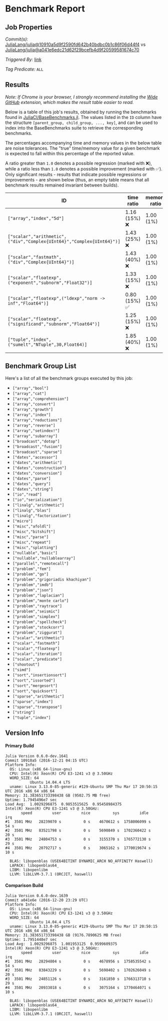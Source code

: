 # Benchmark Report

## Job Properties

*Commit(s):* [JuliaLang/julia@10910a5d9f2590fd642b40bdbc0b1c86f06d44f4](https://github.com/JuliaLang/julia/commit/10910a5d9f2590fd642b40bdbc0b1c86f06d44f4) vs [JuliaLang/julia@a041e6edc21d62f29bcefb4d9f20599581674c70](https://github.com/JuliaLang/julia/commit/a041e6edc21d62f29bcefb4d9f20599581674c70)

*Triggered By:* [link](https://github.com/JuliaLang/julia/pull/19667#issuecomment-268431914)

*Tag Predicate:* `ALL`

## Results

*Note: If Chrome is your browser, I strongly recommend installing the [Wide GitHub](https://chrome.google.com/webstore/detail/wide-github/kaalofacklcidaampbokdplbklpeldpj?hl=en)
extension, which makes the result table easier to read.*

Below is a table of this job's results, obtained by running the benchmarks found in
[JuliaCI/BaseBenchmarks.jl](https://github.com/JuliaCI/BaseBenchmarks.jl). The values
listed in the `ID` column have the structure `[parent_group, child_group, ..., key]`,
and can be used to index into the BaseBenchmarks suite to retrieve the corresponding
benchmarks.

The percentages accompanying time and memory values in the below table are noise tolerances. The "true"
time/memory value for a given benchmark is expected to fall within this percentage of the reported value.

A ratio greater than `1.0` denotes a possible regression (marked with :x:), while a ratio less
than `1.0` denotes a possible improvement (marked with :white_check_mark:). Only significant results - results
that indicate possible regressions or improvements - are shown below (thus, an empty table means that all
benchmark results remained invariant between builds).

| ID | time ratio | memory ratio |
|----|------------|--------------|
| `["array","index","5d"]` | 1.16 (15%) :x: | 1.00 (1%)  |
| `["scalar","arithmetic",("div","Complex{UInt64}","Complex{UInt64}")]` | 1.43 (25%) :x: | 1.00 (1%)  |
| `["scalar","fastmath",("div","Complex{UInt64}")]` | 1.43 (40%) :x: | 1.00 (1%)  |
| `["scalar","floatexp",("exponent","subnorm","Float32")]` | 1.33 (15%) :x: | 1.00 (1%)  |
| `["scalar","floatexp",("ldexp","norm -> inf","Float64")]` | 0.80 (15%) :white_check_mark: | 1.00 (1%)  |
| `["scalar","floatexp",("significand","subnorm","Float64")]` | 1.25 (15%) :x: | 1.00 (1%)  |
| `["tuple","index",("sumelt","NTuple",30,Float64)]` | 1.85 (40%) :x: | 1.00 (1%)  |

## Benchmark Group List

Here's a list of all the benchmark groups executed by this job:

- `["array","bool"]`
- `["array","cat"]`
- `["array","comprehension"]`
- `["array","convert"]`
- `["array","growth"]`
- `["array","index"]`
- `["array","reductions"]`
- `["array","reverse"]`
- `["array","setindex!"]`
- `["array","subarray"]`
- `["broadcast","dotop"]`
- `["broadcast","fusion"]`
- `["broadcast","sparse"]`
- `["dates","accessor"]`
- `["dates","arithmetic"]`
- `["dates","construction"]`
- `["dates","conversion"]`
- `["dates","parse"]`
- `["dates","query"]`
- `["dates","string"]`
- `["io","read"]`
- `["io","serialization"]`
- `["linalg","arithmetic"]`
- `["linalg","blas"]`
- `["linalg","factorization"]`
- `["micro"]`
- `["misc","afoldl"]`
- `["misc","bitshift"]`
- `["misc","parse"]`
- `["misc","repeat"]`
- `["misc","splatting"]`
- `["nullable","basic"]`
- `["nullable","nullablearray"]`
- `["parallel","remotecall"]`
- `["problem","fem"]`
- `["problem","go"]`
- `["problem","grigoriadis khachiyan"]`
- `["problem","imdb"]`
- `["problem","json"]`
- `["problem","laplacian"]`
- `["problem","monte carlo"]`
- `["problem","raytrace"]`
- `["problem","seismic"]`
- `["problem","simplex"]`
- `["problem","spellcheck"]`
- `["problem","stockcorr"]`
- `["problem","ziggurat"]`
- `["scalar","arithmetic"]`
- `["scalar","fastmath"]`
- `["scalar","floatexp"]`
- `["scalar","iteration"]`
- `["scalar","predicate"]`
- `["shootout"]`
- `["simd"]`
- `["sort","insertionsort"]`
- `["sort","issorted"]`
- `["sort","mergesort"]`
- `["sort","quicksort"]`
- `["sparse","arithmetic"]`
- `["sparse","index"]`
- `["sparse","transpose"]`
- `["string"]`
- `["tuple","index"]`

## Version Info

#### Primary Build

```
Julia Version 0.6.0-dev.1641
Commit 10910a5 (2016-12-21 04:15 UTC)
Platform Info:
  OS: Linux (x86_64-linux-gnu)
  CPU: Intel(R) Xeon(R) CPU E3-1241 v3 @ 3.50GHz
  WORD_SIZE: 64
           Ubuntu 14.04.4 LTS
  uname: Linux 3.13.0-85-generic #129-Ubuntu SMP Thu Mar 17 20:50:15 UTC 2016 x86_64 x86_64
Memory: 31.383651733398438 GB (9502.75 MB free)
Uptime: 1.7945496e7 sec
Load Avg:  1.0029296875  0.9853515625  0.95458984375
Intel(R) Xeon(R) CPU E3-1241 v3 @ 3.50GHz: 
       speed         user         nice          sys         idle          irq
#1  3501 MHz   28239070 s          0 s    4670612 s  1758006099 s         54 s
#2  3501 MHz   83521798 s          0 s    5690849 s  1702360422 s         20 s
#3  3501 MHz   24804753 s          0 s    3155370 s  1765772130 s         29 s
#4  3501 MHz   20792717 s          0 s    3065162 s  1770019674 s         10 s

  BLAS: libopenblas (USE64BITINT DYNAMIC_ARCH NO_AFFINITY Haswell)
  LAPACK: libopenblas64_
  LIBM: libopenlibm
  LLVM: libLLVM-3.7.1 (ORCJIT, haswell)

```

#### Comparison Build

```
Julia Version 0.6.0-dev.1639
Commit a041e6e (2016-12-20 23:29 UTC)
Platform Info:
  OS: Linux (x86_64-linux-gnu)
  CPU: Intel(R) Xeon(R) CPU E3-1241 v3 @ 3.50GHz
  WORD_SIZE: 64
           Ubuntu 14.04.4 LTS
  uname: Linux 3.13.0-85-generic #129-Ubuntu SMP Thu Mar 17 20:50:15 UTC 2016 x86_64 x86_64
Memory: 31.383651733398438 GB (9176.7890625 MB free)
Uptime: 1.7951448e7 sec
Load Avg:  1.0029296875  1.001953125  0.9599609375
Intel(R) Xeon(R) CPU E3-1241 v3 @ 3.50GHz: 
       speed         user         nice          sys         idle          irq
#1  3501 MHz   28294804 s          0 s    4678956 s  1758535542 s         54 s
#2  3501 MHz   83843229 s          0 s    5698402 s  1702626049 s         20 s
#3  3501 MHz   24851126 s          0 s    3161850 s  1766313710 s         29 s
#4  3501 MHz   20933018 s          0 s    3075164 s  1770464071 s         10 s

  BLAS: libopenblas (USE64BITINT DYNAMIC_ARCH NO_AFFINITY Haswell)
  LAPACK: libopenblas64_
  LIBM: libopenlibm
  LLVM: libLLVM-3.7.1 (ORCJIT, haswell)

```
